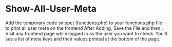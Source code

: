 # Show-All-User-Meta
Add the temporary code snippet (functions.php) to your functions.php file to print all user meta on the frontend
After Adding, Save the File and then :
Visit any frontend page while logged in as the user you want to check.
You’ll see a list of meta keys and their values printed at the bottom of the page.
